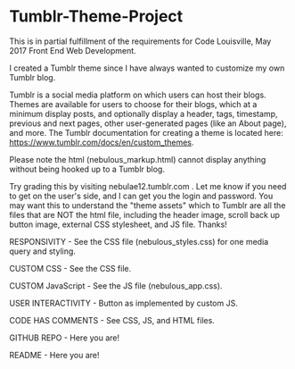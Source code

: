 # Tumblr-Theme-Project

This is in partial fulfillment of the requirements for Code Louisville, May 2017 Front End Web Development.

I created a Tumblr theme since I have always wanted to customize my own Tumblr blog.

Tumblr is a social media platform on which users can host their blogs. Themes are available for users to choose for their blogs, which at a minimum display posts, and optionally display a header, tags, timestamp, previous and next pages, other user-generated pages (like an About page), and more.
The Tumblr documentation for creating a theme is located here: https://www.tumblr.com/docs/en/custom_themes.

Please note the html (nebulous_markup.html) cannot display anything without being hooked up to a Tumblr blog.

Try grading this by visiting nebulae12.tumblr.com . Let me know if you need to get on the user's side, and I can get you the login and password. You may want this to understand the "theme assets" which to Tumblr are all the files that are NOT the html file, including the header image, scroll back up button image, external CSS stylesheet, and JS file. Thanks!

RESPONSIVITY - See the CSS file (nebulous_styles.css) for one media query and styling.

CUSTOM CSS - See the CSS file.

CUSTOM JavaScript - See the JS file (nebulous_app.css).

USER INTERACTIVITY - Button as implemented by custom JS.

CODE HAS COMMENTS - See CSS, JS, and HTML files.

GITHUB REPO - Here you are!

README - Here you are!
